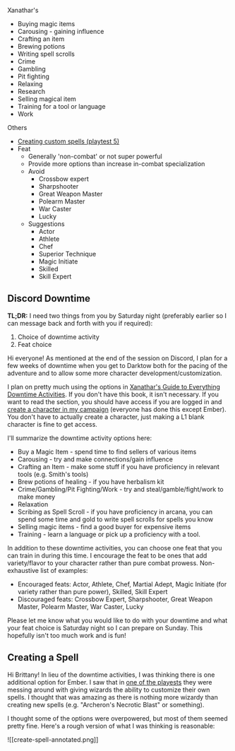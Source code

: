 Xanathar's
- Buying magic items
- Carousing - gaining influence
- Crafting an item
- Brewing potions
- Writing spell scrolls
- Crime
- Gambling
- Pit fighting
- Relaxing
- Research
- Selling magical item
- Training for a tool or language
- Work

Others
- [Creating custom spells (playtest 5)](https://cdn.discordapp.com/attachments/1115085469319970846/1180192722049572934/Screenshot_20231201_090355_Drive.jpg?ex=657c871f&is=656a121f&hm=8f8919f7c9fe141196069d4efacf59294f430a2f76ed22a0ac69d85c964c5b7c&)
- Feat
	- Generally 'non-combat' or not super powerful
	- Provide more options than increase in-combat specialization
	- Avoid
		- Crossbow expert
		- Sharpshooter
		- Great Weapon Master
		- Polearm Master
		- War Caster
		- Lucky
	- Suggestions
		- Actor
		- Athlete
		- Chef
		- Superior Technique
		- Magic Initiate
		- Skilled
		- Skill Expert

## Discord Downtime

**TL;DR:** I need two things from you by Saturday night (preferably earlier so I can message back and forth with you if required):
1. Choice of downtime activity
2. Feat choice

Hi everyone! As mentioned at the end of the session on Discord, I plan for a few weeks of downtime when you get to Darktow both for the pacing of the adventure and to allow some more character development/customization.

I plan on pretty much using the options in [Xanathar's Guide to Everything Downtime Activities](https://www.dndbeyond.com/sources/xgte/downtime-revisited#DowntimeActivities). If you don't have this book, it isn't necessary. If you want to read the section, you should have access if you are logged in and [create a character in my campaign](https://www.dndbeyond.com/campaigns/join/4165526382691014) (everyone has done this except Ember). You don't have to actually create a character, just making a L1 blank character is fine to get access.

I'll summarize the downtime activity options here:
* Buy a Magic Item - spend time to find sellers of various items
* Carousing - try and make connections/gain influence
* Crafting an Item - make some stuff if you have proficiency in relevant tools (e.g. Smith's tools)
* Brew potions of healing - if you have herbalism kit
* Crime/Gambling/Pit Fighting/Work - try and steal/gamble/fight/work to make money
* Relaxation
* Scribing as Spell Scroll - if you have proficiency in arcana, you can spend some time and gold to write spell scrolls for spells you know
* Selling magic items - find a good buyer for expensive items
* Training - learn a language or pick up a proficiency with a tool. 

In addition to these downtime activities, you can choose one feat that you can train in during this time. I encourage the feat to be ones that add variety/flavor to your character rather than pure combat prowess. Non-exhaustive list of examples:
* Encouraged feats: Actor, Athlete, Chef, Martial Adept, Magic Initiate (for variety rather than pure power), Skilled, Skill Expert
* Discouraged feats: Crossbow Expert, Sharpshooter, Great Weapon Master, Polearm Master, War Caster, Lucky

Please let me know what you would like to do with your downtime and what your feat choice is Saturday night so I can prepare on Sunday. This hopefully isn't too much work and is fun!

## Creating a Spell

Hi Brittany! In lieu of the downtime activities, I was thinking there is one additional option for Ember. I saw that in [one of the playests](https://media.dndbeyond.com/compendium-images/one-dnd/ph-playtest5/owThVp1CESZ1c91y/UA-2023-PH-Playtest5.pdf) they were messing around with giving wizards the ability to customize their own spells. I thought that was amazing as there is nothing more wizardy than creating new spells (e.g. "Archeron's Necrotic Blast" or something).

I thought some of the options were overpowered, but most of them seemed pretty fine. Here's a rough version of what I was thinking is reasonable:


![[create-spell-annotated.png]]
